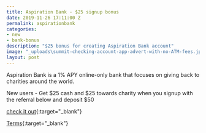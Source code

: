 ```yaml
---
title: Aspiration Bank - $25 signup bonus
date: 2019-11-26 17:11:00 Z
permalink: aspirationbank
categories:
- new
- bank-bonus
description: "$25 bonus for creating Aspiration Bank account"
image: "_uploads\summit-checking-account-app-advert-with-no-ATM-fees.jpg"
layout: post
---
```


Aspiration Bank is a 1% APY online-only bank that focuses on giving back to charities around the world. 

New users - Get $25 cash and $25 towards charity when you signup with the referral below and deposit $50


[check it out](https://my.aspiration.com/welcome/DRAKF86XYW23ASHA){:target="_blank"}

[Terms](https://my.aspiration.com/faq/Opening-an-Account%3EGetting-Started%3EWhat-is-your-referral-program-){:target="_blank"}